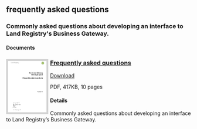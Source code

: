 ## frequently asked questions

### Commonly asked questions about developing an interface to Land Registry's Business Gateway.

#### Documents
<h3><a href="../../pdfs/definitions/business-gateway-FAQ.pdf">
<img style="float: left; margin: 0px 5px 0px 0px;  border:5px solid LightGrey;" src="../../images/thumbnail/business-gateway-faq-master.pdf.png"></a>
<a href="../../pdfs/definitions/business-gateway-FAQ.pdf">Frequently asked questions</a></h3>
<a download="business-gateway-FAQ.pdf" href="../../pdfs/definitions/business-gateway-FAQ.pdf">Download</a>

PDF, 417KB, 10 pages

#### Details
Commonly asked questions about developing an interface to Land Registry’s Business Gateway.